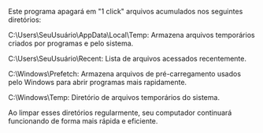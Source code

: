 Este programa apagará em "1 click" arquivos acumulados nos seguintes diretórios:

C:\Users\SeuUsuário\AppData\Local\Temp: Armazena arquivos temporários criados por programas e pelo sistema.

C:\Users\SeuUsuário\Recent: Lista de arquivos acessados recentemente.

C:\Windows\Prefetch: Armazena arquivos de pré-carregamento usados pelo Windows para abrir programas mais rapidamente.

C:\Windows\Temp: Diretório de arquivos temporários do sistema.

Ao limpar esses diretórios regularmente, seu computador continuará funcionando de forma mais rápida e eficiente.
